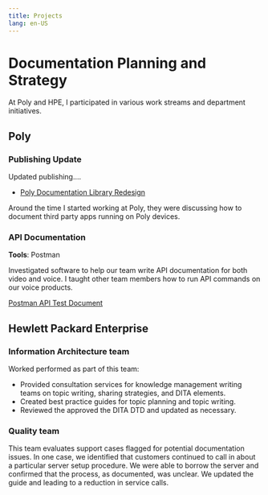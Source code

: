 ```yaml
---
title: Projects
lang: en-US
---
```


# Documentation Planning and Strategy

At Poly and HPE, I participated in various work streams and department initiatives.

## Poly

### Publishing Update

Updated publishing....

* [Poly Documentation Library Redesign](/case-studies/poly-publishing-update)

Around the time I started working at Poly, they were discussing how to document third party apps running on Poly devices.


### API Documentation

**Tools**: Postman

Investigated software to help our team write API documentation for both video and voice. I taught other team members how to run API commands on our voice products.

[Postman API Test Document](https://documenter.getpostman.com/view/13192773/TVYDdKDz)



## Hewlett Packard Enterprise


### Information Architecture team

Worked performed as part of this team:

- Provided consultation services for knowledge management writing teams on topic writing, sharing strategies, and DITA elements.
- Created best practice guides for topic planning and topic writing.
- Reviewed the approved the DITA DTD and updated as necessary.

### Quality team

This team evaluates support cases flagged for potential documentation issues. In one case, we identified that customers continued to call in about a particular server setup procedure. We were able to borrow the server and confirmed that the process, as documented, was unclear. We updated the guide and leading to a reduction in service calls.
